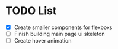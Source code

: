 # TODO List

- [x] Create smaller components for flexboxs
- [ ] Finish building main page ui skeleton
- [ ] Create hover animation